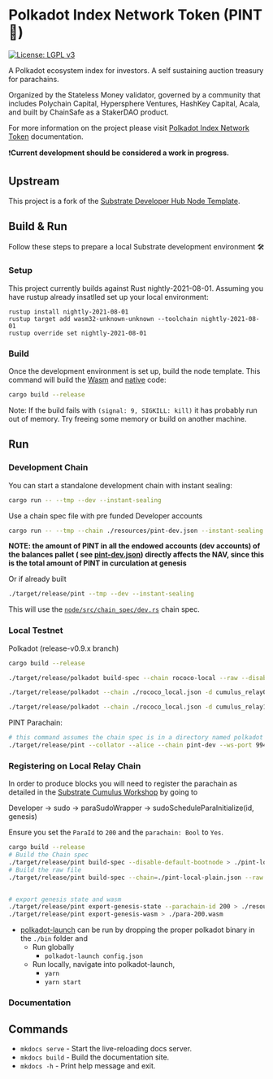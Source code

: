 # Polkadot Index Network Token (PINT :beer:)

[![License: LGPL v3](https://img.shields.io/badge/License-LGPL%20v3-blue.svg)](http://www.gnu.org/licenses/lgpl-3.0)

A Polkadot ecosystem index for investors. A self sustaining auction treasury for parachains.

Organized by the Stateless Money validator, governed by a community that includes Polychain Capital, Hypersphere
Ventures, HashKey Capital, Acala, and built by ChainSafe as a StakerDAO product.

For more information on the project please visit [Polkadot Index Network Token](https://docs.polkadotindex.com/)
documentation.

❗**Current development should be considered a work in progress.**

## Upstream

This project is a fork of the
[Substrate Developer Hub Node Template](https://github.com/substrate-developer-hub/substrate-node-template).

## Build & Run

Follow these steps to prepare a local Substrate development environment :hammer_and_wrench:

### Setup

This project currently builds against Rust nightly-2021-08-01. Assuming you have rustup already insatlled set up your
local environment:

```shell
rustup install nightly-2021-08-01
rustup target add wasm32-unknown-unknown --toolchain nightly-2021-08-01
rustup override set nightly-2021-08-01
``` 

### Build

Once the development environment is set up, build the node template. This command will build the
[Wasm](https://substrate.dev/docs/en/knowledgebase/advanced/executor#wasm-execution) and
[native](https://substrate.dev/docs/en/knowledgebase/advanced/executor#native-execution) code:

```bash
cargo build --release
```

Note: If the build fails with `(signal: 9, SIGKILL: kill)` it has probably run out of memory. Try freeing some memory or
build on another machine.

## Run

### Development Chain

You can start a standalone development chain with instant sealing:

```bash
cargo run -- --tmp --dev --instant-sealing
```

Use a chain spec file with pre funded Developer accounts

```bash
cargo run -- --tmp --chain ./resources/pint-dev.json --instant-sealing
```

__NOTE: the amount of PINT in all the endowed accounts (dev accounts) of the balances pallet (
see [pint-dev.json](resources/pint-dev.json)) directly affects the NAV, since this is the total amount of PINT in
curculation at genesis__

Or if already built

```bash
./target/release/pint --tmp --dev --instant-sealing
```

This will use the [`node/src/chain_spec/dev.rs`](node/src/chain_spec/dev.rs) chain spec.

### Local Testnet

Polkadot (release-v0.9.x branch)

```bash
cargo build --release

./target/release/polkadot build-spec --chain rococo-local --raw --disable-default-bootnode > rococo_local.json

./target/release/polkadot --chain ./rococo_local.json -d cumulus_relay0 --validator --alice --port 9844

./target/release/polkadot --chain ./rococo_local.json -d cumulus_relay1 --validator --bob --port 9955
```

PINT Parachain:

```bash
# this command assumes the chain spec is in a directory named polkadot that is a sibling of the pint directory
./target/release/pint --collator --alice --chain pint-dev --ws-port 9945 --parachain-id 200 --rpc-cors all -- --execution wasm --chain ../polkadot/rococo_local.json --ws-port 9977 --rpc-cors all
```

### Registering on Local Relay Chain

In order to produce blocks you will need to register the parachain as detailed in
the [Substrate Cumulus Workshop](https://substrate.dev/cumulus-workshop/#/en/3-parachains/2-register) by going to

Developer -> sudo -> paraSudoWrapper -> sudoScheduleParaInitialize(id, genesis)

Ensure you set the `ParaId` to `200` and the `parachain: Bool` to `Yes`.

```bash
cargo build --release
# Build the Chain spec
./target/release/pint build-spec --disable-default-bootnode > ./pint-local-plain.json
# Build the raw file
./target/release/pint build-spec --chain=./pint-local-plain.json --raw --disable-default-bootnode > ./pint-local.json


# export genesis state and wasm
./target/release/pint export-genesis-state --parachain-id 200 > ./resources/para-200-genesis
./target/release/pint export-genesis-wasm > ./para-200.wasm
```

* [polkadot-launch](https://github.com/paritytech/polkadot-launch) can be run by dropping the proper polkadot binary in
  the  `./bin` folder and
    * Run globally
        * `polkadot-launch config.json`
    * Run locally, navigate into polkadot-launch,
        * ``` yarn ```
        * ``` yarn start ```

### Documentation

## Commands

* `mkdocs serve` - Start the live-reloading docs server.
* `mkdocs build` - Build the documentation site.
* `mkdocs -h` - Print help message and exit.
